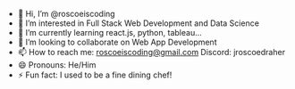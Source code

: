 - 👋 Hi, I’m @roscoeiscoding
- 👀 I’m interested in Full Stack Web Development and Data Science
- 🌱 I’m currently learning react.js, python, tableau...
- 💞️ I’m looking to collaborate on Web App Development
- 📫 How to reach me: roscoeiscoding@gmail.com Discord: jroscoedraher
- 😄 Pronouns: He/Him
- ⚡ Fun fact: I used to be a fine dining chef!

<!---
roscoeiscoding/roscoeiscoding is a ✨ special ✨ repository because its `README.md` (this file) appears on your GitHub profile.
You can click the Preview link to take a look at your changes.
--->
